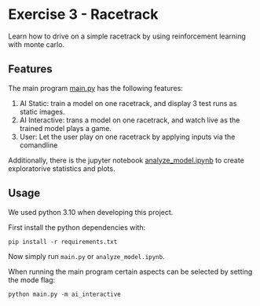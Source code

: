# Exercise 3 - Racetrack

Learn how to drive on a simple racetrack by using reinforcement learning with monte carlo.

## Features

The main program [main.py](main.py) has the following features:

1) AI Static: train a model on one racetrack, and display 3 test runs as static images.
2) AI Interactive: trans a model on one racetrack, and watch live as the trained model plays a game.
3) User: Let the user play on one racetrack by applying inputs via the comandline

Additionally, there is the jupyter notebook [analyze_model.ipynb](analyze_model.ipynb) to create exploratorive statistics and plots.

## Usage

We used python 3.10 when developing this project.

First install the python dependencies with:

```console
pip install -r requirements.txt
```

Now simply run `main.py` or `analyze_model.ipynb`.

When running the main program certain aspects can be selected by setting the mode flag:

```console
python main.py -m ai_interactive
```


